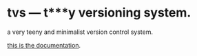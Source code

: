 # tvs — t\**\*y versioning system.

a very teeny and minimalist version control system.

[this is the documentation](DOCS.md).
